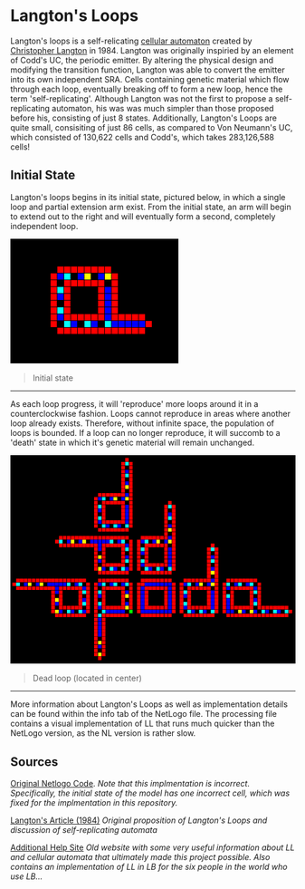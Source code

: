 # Langton's Loops
Langton's loops is a self-relicating [cellular automaton](https://en.wikipedia.org/wiki/Cellular_automaton) created by [Christopher Langton](https://en.wikipedia.org/wiki/Christopher_Langton) in 1984. Langton was originally inspiried by an element of Codd's UC, the periodic emitter. By altering the physical design and modifying the transition function, Langton was able to convert the emitter into its own independent SRA. Cells containing genetic material which flow through each loop, eventually breaking off to form a new loop, hence the term 'self-replicating'. Although Langton was not the first to propose a self-replicating automaton, his was was much simpler than those proposed before his, consisting of just 8 states. Additionally, Langton's Loops are quite small, consisiting of just 86 cells, as compared to Von Neumann's UC, which consisted of 130,622 cells and Codd's, which takes 283,126,588 cells!

## Initial State
Langton's loops begins in its initial state, pictured below, in which a single loop and partial extension arm exist. From the initial state, an arm will begin to extend out to the right and will eventually form a second, completely independent loop. 

![Langton's Loops initial state](images/initial_state.png) 

>Initial state
---

As each loop progress, it will 'reproduce' more loops around it in a counterclockwise fashion. Loops cannot reproduce in areas where another loop already exists. Therefore, without infinite space, the population of loops is bounded. If a loop can no longer reproduce, it will succomb to a 'death' state in which it's genetic material will remain unchanged.

![Dead Loops](images/dead_loops.png) 

>Dead loop (located in center)
---

More information about Langton's Loops as well as implementation details can be found within the info tab of the NetLogo file. The processing file contains a visual implementation of LL that runs much quicker than the NetLogo version, as the NL version is rather slow.

## Sources
[Original Netlogo Code](ccl.northwestern.edu/netlogo/community/Loop%20de%20Langton%202.nlogo). *Note that this implmentation is incorrect. Specifically, the initial state of the model has one incorrect cell, which was fixed for the implmentation in this repository.*

[Langton's Article (1984)](http://deepblue.lib.umich.edu/bitstream/handle/2027.42/24968/0000395.pdf?sequence=1) *Original proposition of Langton's Loops and discussion of self-replicating automata*

<a href='https://www.diga.me.uk/LangtonLoops.html' target='_blank'>Additional Help Site</a> *Old website with some very useful information about LL and cellular automata that ultimately made this project possible. Also contains an implementation of LL in LB for the six people in the world who use LB...*

